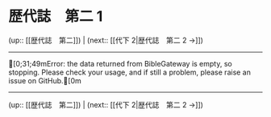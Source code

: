 # 歴代誌　第二 1

(up:: [[歴代誌　第二]]) | (next:: [[代下 2|歴代誌　第二 2 →]])

***
[0;31;49mError: the data returned from BibleGateway is empty, so stopping. Please check your usage, and if still a problem, please raise an issue on GitHub.[0m

***

(up:: [[歴代誌　第二]]) | (next:: [[代下 2|歴代誌　第二 2 →]])
